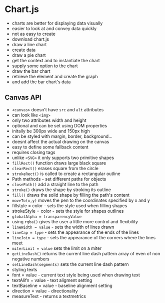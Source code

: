 # Chart.js
- charts are better for displaying data visually 
- easier to look at and convey data quickly
- not as easy to create
- download chart.js
- draw a line chart
- create data
- draw a pie chart
- get the context and to instantiate the chart
- supply some option to the chart
- draw the bar chart
- retrieve the element and create the graph
- and add the bar chart's data
## Canvas API
- `<canvas>` doesn't have `src` and `alt` attributes
- can look like `<img>`
- only two attributes width and height
- optional and can be set using DOM properties 
- initally be 300px wide and 150px high
- can be styled with margin, border, background...
- doesnt affect the actual drawing on the canvas 
- easy to define some fallback content
- requires closing tags
- unlike `<SVG>` it only supports two primitive shapes
- `fillRect()` function draws large black square 
- `clearRect()` erases square from the circle
- `strokeRect()` is called to create a rectangular outline
- Path methods - set different paths for objects
- `closePath()` add a straight line to the path
- `stroke()` draws the shape by stroking its outline
- `fill()` draws the solid shape by filling the path's content
- `moveTo(x,y)` moves the pen to the coordinates specified by x and y
- fillstyle = color - sets the style used when filling shapes
- strokeStyle = color - sets the style for shapes outlines
- `globalAlpha = transparencyValue`
- using `rgba()` gives the user a little more control and flexibility 
- `lineWidth = value` - sets the width of lines drawn
- `lineCap = type` - sets the appearance of the ends of the lines
- `lineJoin = type` - sets the appearance of the corners where the lines meet
- `miterLimit = value` sets the limit on a miter 
- `getLineDash()` returns the current line dash pattern array of even of non negative numbers
- `setLineDash(segments)` sets the current line dash pattern
- styling texts
- font = value - current text style being used when drawing text
- textAlifn = value - text aligment setting
- textBaseline = value - baseline alignment setting
- direction = value - directionality
- measureText - returns a textmetrics
